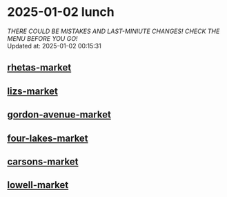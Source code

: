 # 2025-01-02 lunch  
*THERE COULD BE MISTAKES AND LAST-MINIUTE CHANGES! CHECK THE MENU BEFORE YOU GO!*  
Updated at: 2025-01-02 00:15:31  
## [rhetas-market](https://wisc-housingdining.nutrislice.com/menu/rhetas-market/lunch/2025-01-02)  
## [lizs-market](https://wisc-housingdining.nutrislice.com/menu/lizs-market/lunch/2025-01-02)  
## [gordon-avenue-market](https://wisc-housingdining.nutrislice.com/menu/gordon-avenue-market/lunch/2025-01-02)  
## [four-lakes-market](https://wisc-housingdining.nutrislice.com/menu/four-lakes-market/lunch/2025-01-02)  
## [carsons-market](https://wisc-housingdining.nutrislice.com/menu/carsons-market/lunch/2025-01-02)  
## [lowell-market](https://wisc-housingdining.nutrislice.com/menu/lowell-market/lunch/2025-01-02)  
  
